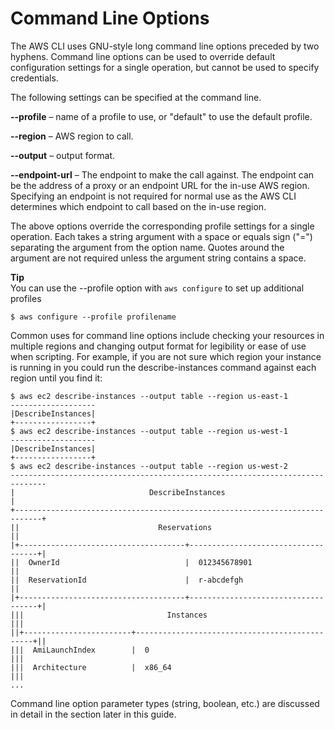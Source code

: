 # Command Line Options<a name="cli-command-line"></a>

 The AWS CLI uses GNU\-style long command line options preceded by two hyphens\. Command line options can be used to override default configuration settings for a single operation, but cannot be used to specify credentials\. 

The following settings can be specified at the command line\.

**\-\-profile** – name of a profile to use, or "default" to use the default profile\.

**\-\-region** – AWS region to call\.

**\-\-output** – output format\.

 **\-\-endpoint\-url** – The endpoint to make the call against\. The endpoint can be the address of a proxy or an endpoint URL for the in\-use AWS region\. Specifying an endpoint is not required for normal use as the AWS CLI determines which endpoint to call based on the in\-use region\. 

 The above options override the corresponding profile settings for a single operation\. Each takes a string argument with a space or equals sign \("="\) separating the argument from the option name\. Quotes around the argument are not required unless the argument string contains a space\. 

**Tip**  
You can use the \-\-profile option with `aws configure` to set up additional profiles  

```
$ aws configure --profile profilename
```

 Common uses for command line options include checking your resources in multiple regions and changing output format for legibility or ease of use when scripting\. For example, if you are not sure which region your instance is running in you could run the describe\-instances command against each region until you find it: 

```
$ aws ec2 describe-instances --output table --region us-east-1
-------------------
|DescribeInstances|
+-----------------+
$ aws ec2 describe-instances --output table --region us-west-1
-------------------
|DescribeInstances|
+-----------------+
$ aws ec2 describe-instances --output table --region us-west-2
------------------------------------------------------------------------------
|                              DescribeInstances                             |
+----------------------------------------------------------------------------+
||                               Reservations                               ||
|+-------------------------------------+------------------------------------+|
||  OwnerId                            |  012345678901                      ||
||  ReservationId                      |  r-abcdefgh                        ||
|+-------------------------------------+------------------------------------+|
|||                                Instances                               |||
||+------------------------+-----------------------------------------------+||
|||  AmiLaunchIndex        |  0                                            |||
|||  Architecture          |  x86_64                                       |||
...
```

 Command line option parameter types \(string, boolean, etc\.\) are discussed in detail in the  section later in this guide\. 